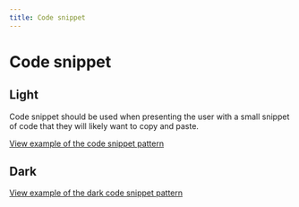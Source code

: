 ```yaml
---
title: Code snippet
---
```


# Code snippet

## Light

Code snippet should be used when presenting the user with a small snippet of code that they will likely want to copy and paste.

<a href="https://ubuntudesign.github.io/vanilla-framework/examples/patterns/code-snippets/code-snippet/"
    class="js-example">
    View example of the code snippet pattern
</a>


## Dark

<a href="https://ubuntudesign.github.io/vanilla-framework/examples/patterns/code-snippets/code-snippet-dark/"
    class="js-example">
    View example of the dark code snippet pattern
</a>